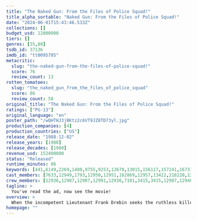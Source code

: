 ```yaml
---
title: "The Naked Gun: From the Files of Police Squad!"
title_alpha_sortable: "Naked Gun: From the Files of Police Squad!"
date: "2024-06-01T15:43:46.533Z"
collections: []
budget_usd: 12000000
tiers: []
genres: [35,80]
tsdb_id: 37136
imdb_id: "tt0095705"
metacritic:
  slug: "the-naked-gun-from-the-files-of-police-squad!"
  score: 76
  review_count: 13
rotten_tomatoes:
  slug: "the_naked_gun_from_the_files_of_police_squad"
  score: 86
  review_count: 58
original_title: "The Naked Gun: From the Files of Police Squad!"
ratings: ["PG-13"]
original_language: "en"
poster_path: "/wQHTHJ3jBKtz2c6VT9JZ8TD73yl.jpg"
production_companies: [4]
production_countries: ["US"]
release_date: "1988-12-02"
release_years: [1988]
release_decades: [1980]
revenue_usd: 152400000
status: "Released"
runtime_minutes: 86
keywords: [441,6149,2269,1480,9755,9253,12670,13015,156117,157241,167316,227056,236316,269233,269769,320420]
cast_members: [7633,12949,1793,12950,12951,162869,12957,13422,218220,122592,98579,71041,154416,4887,100461,6937,44818,11783,97621,1104]
crew_members: [12936,12987,12987,12991,12936,7181,3415,3415,12987,12940,56593]
tagline: >
  You've read the ad, now see the movie!
overview: >
  When the incompetent Lieutenant Frank Drebin seeks the ruthless killer of his partner, he stumbles upon an attempt to assassinate Queen Elizabeth II.
homepage: ""
---
```


